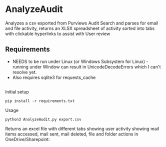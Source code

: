 # AnalyzeAudit
Analyzes a csv exported from Purviews Audit Search and parses for email and file activity, returns an XLSX spreadsheet 
of activity sorted into tabs with clickable hyperlinks to assist with User review


## Requirements 
* NEEDS to be run under Linux (or Windows Subsystem for Linux) - running under Window can result in UnicodeDecodeErrors which I can't resolve yet.
* Also requires sqlite3 for requests_cache

##
Initial setup

    pip install -r requirements.txt

Usage 

    python3 AnalyzeAudit.py export.csv

Returns an excel file with different tabs showing user activity showing mail items accessed, mail sent, mail deleted, 
file and folder actions in OneDrive/Sharepoint:



